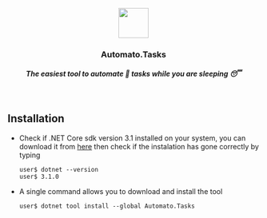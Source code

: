 <p align="center">
      <img src="https://api.nuget.org/v3-flatcontainer/automato.tasks/1.0.0/icon" height="60"/>
</p>
<h3 align="center">Automato.Tasks</h3>
<h5 align="center">The easiest tool to automate 🤖 tasks while you are sleeping 😴</h5>
<br/>

## Installation
* Check if .NET Core sdk version 3.1 installed on your system, you can download it from [here](https://www.microsoft.com/net/download/dotnet-core/3.1) then check if the instalation has gone correctly by typing
      
      user$ dotnet --version
      user$ 3.1.0
* A single command allows you to download and install the tool
  
      user$ dotnet tool install --global Automato.Tasks
